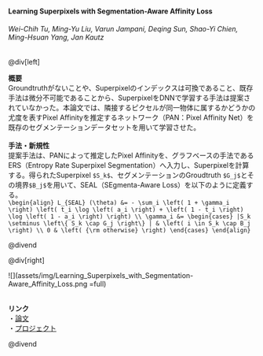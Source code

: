 #### Learning Superpixels with Segmentation-Aware Affinity Loss
###### Wei-Chih Tu, Ming-Yu Liu, Varun Jampani, Deqing Sun, Shao-Yi Chien, Ming-Hsuan Yang, Jan Kautz

@div[left]

__概要__<br>
Groundtruthがないことや、Superpixelのインデックスは可換であること、既存手法は微分不可能であることから、SuperpixelをDNNで学習する手法は提案されていなかった。本論文では、隣接するピクセルが同一物体に属するかどうかの尤度を表すPixel Affinityを推定するネットワーク（PAN：Pixel Affinity Net）を既存のセグメンテーションデータセットを用いて学習させた。<br>
<br>
__手法・新規性__<br>
提案手法は、PANによって推定したPixel Affinityを、グラフベースの手法であるERS（Entropy Rate Superpixel Segmentation）へ入力し、Superpixelを計算する。得られたSuperpixel `$S_k$`、セグメンテーションのGroudtruth `$G_j$`とその境界`$B_j$`を用いて、SEAL（SEgmenta-Aware Loss）を以下のように定義する。<br>
`\begin{align} L_{SEAL} (\theta) &= - \sum_i \left( 1 + \gamma_i \right) \left( t_i \log \left( a_i \right) + \left( 1 - t_i \right) \log \left( 1 - a_i \right) \right) \\ \gamma_i &= \begin{cases} |S_k \setminus \left\{ S_k \cap G_j \right\} | & \left( i \in S_k \cap B_j \right) \\ 0 & \left( {\rm otherwise} \right) \end{cases} \end{align}`

@divend

@div[right]

![](assets/img/Learning_Superpixels_with_Segmentation-Aware_Affinity_Loss.png =full)<br>
<br>

__リンク__<br>
・[論文](http://openaccess.thecvf.com/content_cvpr_2018/papers/Tu_Learning_Superpixels_With_CVPR_2018_paper.pdf)<br>
・[プロジェクト](https://sites.google.com/site/wctu1009/cvpr18_superpixel)<br>

@divend